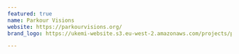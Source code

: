 ```yaml
---
featured: true
name: Parkour Visions
website: https://parkourvisions.org/
brand_logo: https://ukemi-website.s3.eu-west-2.amazonaws.com/projects/parkour-visions.jpg

---
```

